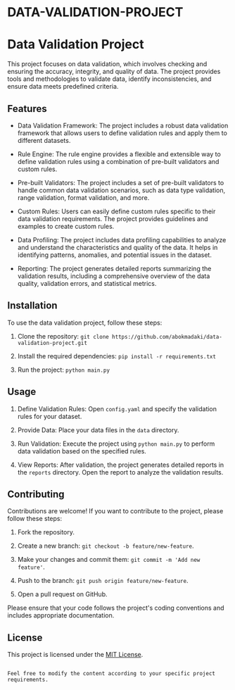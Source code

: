 # DATA-VALIDATION-PROJECT

# Data Validation Project

This project focuses on data validation, which involves checking and ensuring the accuracy, integrity, and quality of data. The project provides tools and methodologies to validate data, identify inconsistencies, and ensure data meets predefined criteria.

## Features

- Data Validation Framework: The project includes a robust data validation framework that allows users to define validation rules and apply them to different datasets.

- Rule Engine: The rule engine provides a flexible and extensible way to define validation rules using a combination of pre-built validators and custom rules.

- Pre-built Validators: The project includes a set of pre-built validators to handle common data validation scenarios, such as data type validation, range validation, format validation, and more.

- Custom Rules: Users can easily define custom rules specific to their data validation requirements. The project provides guidelines and examples to create custom rules.

- Data Profiling: The project includes data profiling capabilities to analyze and understand the characteristics and quality of the data. It helps in identifying patterns, anomalies, and potential issues in the dataset.

- Reporting: The project generates detailed reports summarizing the validation results, including a comprehensive overview of the data quality, validation errors, and statistical metrics.

## Installation

To use the data validation project, follow these steps:

1. Clone the repository: `git clone https://github.com/abokmadaki/data-validation-project.git`

2. Install the required dependencies: `pip install -r requirements.txt`

3. Run the project: `python main.py`

## Usage

1. Define Validation Rules: Open `config.yaml` and specify the validation rules for your dataset.

2. Provide Data: Place your data files in the `data` directory.

3. Run Validation: Execute the project using `python main.py` to perform data validation based on the specified rules.

4. View Reports: After validation, the project generates detailed reports in the `reports` directory. Open the report to analyze the validation results.

## Contributing

Contributions are welcome! If you want to contribute to the project, please follow these steps:

1. Fork the repository.

2. Create a new branch: `git checkout -b feature/new-feature`.

3. Make your changes and commit them: `git commit -m 'Add new feature'`.

4. Push to the branch: `git push origin feature/new-feature`.

5. Open a pull request on GitHub.

Please ensure that your code follows the project's coding conventions and includes appropriate documentation.

## License

This project is licensed under the [MIT License](LICENSE).
```

Feel free to modify the content according to your specific project requirements.
